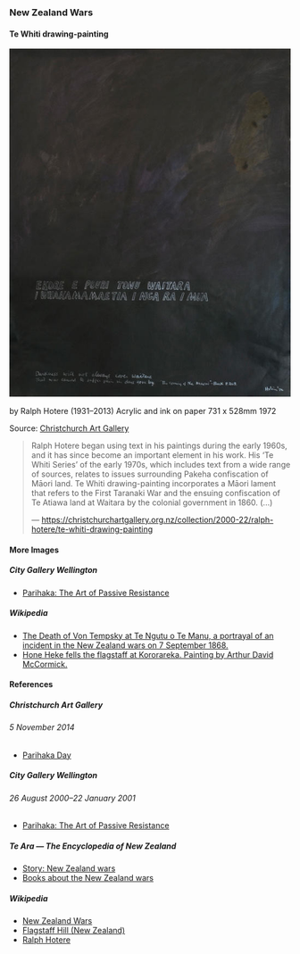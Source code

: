 ### New Zealand Wars

#### Te Whiti drawing-painting

![Te Whiti drawing-painting](pictures/te-whiti-drawing-painting.jpg)

by Ralph Hotere (1931–2013)
Acrylic and ink on paper
731 x 528mm
1972

Source: [Christchurch Art Gallery](https://christchurchartgallery.org.nz/collection/2000-22/ralph-hotere/te-whiti-drawing-painting)

> Ralph Hotere began using text in his paintings during the early 1960s,
> and it has since become an important element in his work.
> His ‘Te Whiti Series’ of the early 1970s,
> which includes text from a wide range of sources,
> relates to issues surrounding Pakeha confiscation of Māori land.
> Te Whiti drawing-painting incorporates a Māori lament that refers
> to the First Taranaki War and the ensuing confiscation of Te Atiawa land
> at Waitara by the colonial government in 1860. (...)
>
> — https://christchurchartgallery.org.nz/collection/2000-22/ralph-hotere/te-whiti-drawing-painting

#### More Images

##### City Gallery Wellington

* [Parihaka: The Art of Passive Resistance](http://citygallery.org.nz/wp-content/uploads/2017/01/Parihaka_150ppi_medium-Jpeg2000compression-copy.pdf)

##### Wikipedia

* [The Death of Von Tempsky at Te Ngutu o Te Manu, a portrayal of an incident in the New Zealand wars on 7 September 1868.](https://en.wikipedia.org/wiki/File:Von_Tempsky%27s_death_Kennett_Watkins.jpg)
* [Hone Heke fells the flagstaff at Kororareka. Painting by Arthur David McCormick.](https://en.wikipedia.org/wiki/File:HekeFlagstaff.jpg)

#### References

##### Christchurch Art Gallery

###### 5 November 2014

* [Parihaka Day](https://christchurchartgallery.org.nz/blog/behind-the-scenes/2014/11/parihaka-day)

##### City Gallery Wellington

###### 26 August 2000–22 January 2001

* [Parihaka: The Art of Passive Resistance](https://citygallery.org.nz/exhibitions/parihaka/)

##### Te Ara — The Encyclopedia of New Zealand

* [Story: New Zealand wars](https://teara.govt.nz/en/new-zealand-wars/page-1)
* [Books about the New Zealand wars](https://teara.govt.nz/en/ephemera/36885/books-about-the-new-zealand-wars)

##### Wikipedia

* [New Zealand Wars](https://en.wikipedia.org/wiki/New_Zealand_Wars)
* [Flagstaff Hill (New Zealand)](https://en.wikipedia.org/wiki/Flagstaff_Hill_(New_Zealand))
* [Ralph Hotere](https://en.wikipedia.org/wiki/Ralph_Hotere)

